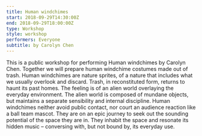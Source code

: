 ```yaml
---
title: Human windchimes
start: 2018-09-29T14:30:00Z
end: 2018-09-29T18:00:00Z
type: Workshop
style: workshop
performers: Everyone
subtitle: by Carolyn Chen
---
```

This is a public workshop for performing Human windchimes by Carolyn Chen. Together we will prepare human windchime costumes made out of trash. Human windchimes are nature sprites, of a nature that includes what we usually overlook and discard. Trash, in reconstituted form, returns to haunt its past homes. The feeling is of an alien world overlaying the everyday environment. The alien world is composed of mundane objects, but maintains a separate sensibility and internal discipline. Human windchimes neither avoid public contact, nor court an audience reaction like a ball team mascot. They are on an epic journey to seek out the sounding potential of the space they are in. They inhabit the space and resonate its hidden music – conversing with, but not bound by, its everyday use.
